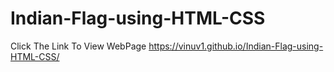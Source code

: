 # Indian-Flag-using-HTML-CSS

Click The Link To View WebPage https://vinuv1.github.io/Indian-Flag-using-HTML-CSS/
